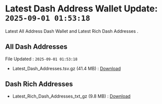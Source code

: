 # Latest Dash Address Wallet Update: `2025-09-01 01:53:18`

Latest All Address Dash Wallet and Latest Rich Dash Addresses .

## All Dash Addresses

File Updated : `2025-09-01 01:53:18`

- Latest_Dash_Addresses.tsv.gz (41.4 MB) : [Download](https://github.com/Pymmdrza/Rich-Address-Wallet/releases/tag/Dash)

## Dash Rich Addresses

- Latest_Rich_Dash_Addresses_txt_gz (9.8 MB) : [Download](https://github.com/Pymmdrza/Rich-Address-Wallet/releases/tag/Dash)
